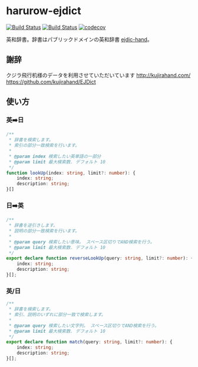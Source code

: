 # harurow-ejdict

[![Build Status](https://dev.azure.com/motoharucamellia/EJDict/_apis/build/status/Harurow.EJDict?branchName=master)](https://dev.azure.com/motoharucamellia/EJDict/_build/latest?definitionId=2&branchName=master)
[![Build Status](https://travis-ci.org/Harurow/EJDict.svg?branch=master)](https://travis-ci.org/Harurow/EJDict)
[![codecov](https://codecov.io/gh/Harurow/EJDict/branch/master/graph/badge.svg)](https://codecov.io/gh/Harurow/EJDict)

英和辞書。辞書はパブリックドメインの英和辞書 [
ejdic-hand](https://kujirahand.com/web-tools/EJDictFreeDL.php)。

## 謝辞

クジラ飛行机様のデータを利用させていただいています
http://kujirahand.com/
https://github.com/kujirahand/EJDict


## 使い方

### 英➡️日

```typescript
/**
 * 辞書を検索します。  
 * 索引の部分一致検索を行います。
 * 
 * @param index 検索したい英単語の一部分
 * @param limit 最大検索数. デフォルト 10
 */
function lookUp(index: string, limit?: number): {
    index: string;
    description: string;
}[]
```

### 日➡️英

```typescript
/**
 * 辞書を逆引きします。
 * 説明の部分一致検索を行います。
 * 
 * @param query 検索したい意味。 スペース区切りでAND検索を行う。
 * @param limit 最大検索数. デフォルト 10
 */
export declare function reverseLookUp(query: string, limit?: number): {
    index: string;
    description: string;
}[];
```

### 英/日

```typescript
/**
 * 辞書を検索します。
 * 索引、説明のいずれに部分一致で検索します。
 *
 * @param query 検索したい文字列。 スペース区切りでAND検索を行う。
 * @param limit 最大検索数. デフォルト 10
 */
export declare function match(query: string, limit?: number): {
    index: string;
    description: string;
}[];
```

